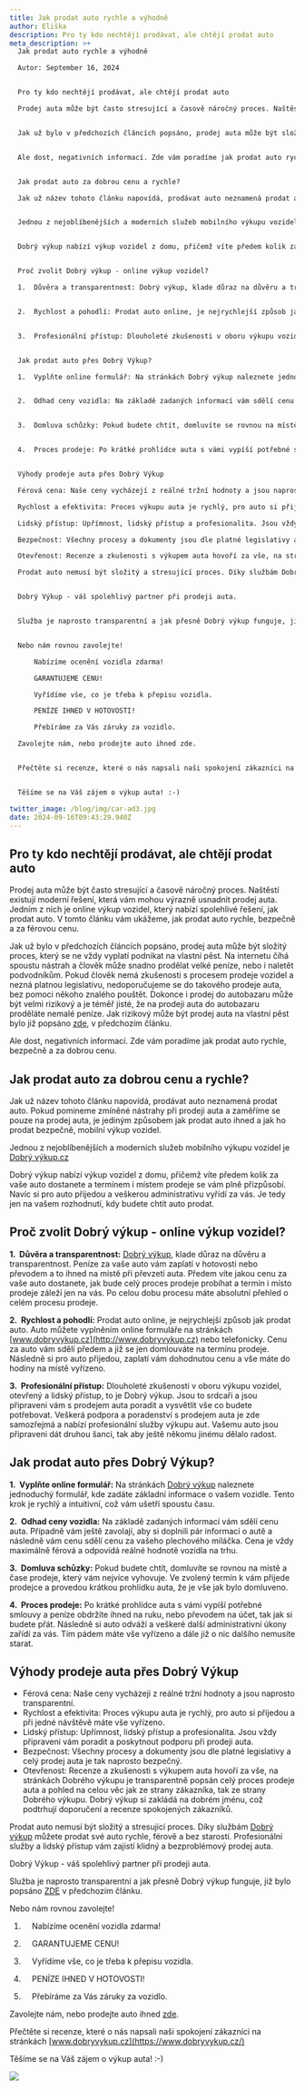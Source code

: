 ```yaml
---
title: Jak prodat auto rychle a výhodně
author: Eliška
description: Pro ty kdo nechtějí prodávat, ale chtějí prodat auto
meta_description: >+
  Jak prodat auto rychle a výhodně

  Autor: September 16, 2024


  Pro ty kdo nechtějí prodávat, ale chtějí prodat auto

  Prodej auta může být často stresující a časově náročný proces. Naštěstí existují moderní řešení, která vám mohou výrazně usnadnit prodej auta. Jedním z nich je online výkup vozidel, který nabízí spolehlivé řešení, jak prodat auto. V tomto článku vám ukážeme, jak prodat auto rychle, bezpečně a za férovou cenu.


  Jak už bylo v předchozích článcích popsáno, prodej auta může být složitý proces, který se ne vždy vyplatí podnikat na vlastní pěst. Na internetu číhá spoustu nástrah a člověk může snadno prodělat velké peníze, nebo i naletět podvodníkům. Pokud člověk nemá zkušenosti s procesem prodeje vozidel a nezná platnou legislativu, nedoporučujeme se do takového prodeje auta, bez pomoci někoho znalého pouštět. Dokonce i prodej do autobazaru může být velmi rizikový a je téměř jisté, že na prodeji auta do autobazaru proděláte nemalé peníze. Jak rizikový může být prodej auta na vlastní pěst bylo již popsáno zde, v předchozím článku. 


  Ale dost, negativních informací. Zde vám poradíme jak prodat auto rychle, bezpečně a za dobrou cenu.


  Jak prodat auto za dobrou cenu a rychle?

  Jak už název tohoto článku napovídá, prodávat auto neznamená prodat auto. Pokud pomineme zmíněné nástrahy při prodeji auta a zaměříme se pouze na prodej auta, je jediným způsobem jak prodat auto ihned a jak ho prodat bezpečně, mobilní výkup vozidel. 


  Jednou z nejoblíbenějších a moderních služeb mobilního výkupu vozidel je Dobrý výkup.cz  


  Dobrý výkup nabízí výkup vozidel z domu, přičemž víte předem kolik za vaše auto dostanete a termínem i místem prodeje se vám plně přizpůsobí. Navíc si pro auto přijedou a veškerou administrativu vyřídí za vás. Je tedy jen na vašem rozhodnutí, kdy budete chtít auto prodat. 


  Proč zvolit Dobrý výkup - online výkup vozidel?

  1.  Důvěra a transparentnost: Dobrý výkup, klade důraz na důvěru a transparentnost. Peníze za vaše auto vám zaplatí v hotovosti nebo převodem a to ihned na místě při převzetí auta. Předem víte jakou cenu za vaše auto dostanete, jak bude celý proces prodeje probíhat a termín i místo prodeje záleží jen na vás. Po celou dobu procesu máte absolutní přehled o celém procesu prodeje.


  2.  Rychlost a pohodlí: Prodat auto online, je nejrychlejší způsob jak prodat auto. Auto můžete vyplněním online formuláře na stránkách www.dobryvykup.cz nebo telefonicky. Cenu za auto vám sdělí předem a již se jen domlouváte na termínu prodeje. Následně si pro auto přijedou, zaplatí vám dohodnutou cenu a vše máte do hodiny na místě vyřízeno.


  3.  Profesionální přístup: Dlouholeté zkušenosti v oboru výkupu vozidel, otevřený a lidský přístup, to je Dobrý výkup. Jsou to srdcaři a jsou připraveni vám s prodejem auta poradit a vysvětlit vše co budete potřebovat. Veškerá podpora a poradenství s prodejem auta je zde samozřejmá a nabízí profesionální služby výkupu aut. Vašemu auto jsou připraveni dát druhou šanci, tak aby ještě někomu jinému dělalo radost. 


  Jak prodat auto přes Dobrý Výkup?

  1.  Vyplňte online formulář: Na stránkách Dobrý výkup naleznete jednoduchý formulář, kde zadáte základní informace o vašem vozidle. Tento krok je rychlý a intuitivní, což vám ušetří spoustu času.


  2.  Odhad ceny vozidla: Na základě zadaných informací vám sdělí cenu auta. Případně vám ještě zavolají, aby si doplnili pár informací o autě a následně vám cenu sdělí cenu za vašeho plechového miláčka. Cena je vždy maximálně férová a odpovídá reálné hodnotě vozidla na trhu.


  3.  Domluva schůzky: Pokud budete chtít, domluvíte se rovnou na místě a čase prodeje, který vám nejvíce vyhovuje. Ve zvolený termín k vám přijede prodejce a provedou krátkou prohlídku auta, že je vše jak bylo domluveno.


  4.  Proces prodeje: Po krátké prohlídce auta s vámi vypíší potřebné smlouvy a peníze obdržíte ihned na ruku, nebo převodem na účet, tak jak si budete přát. Následně si auto odváží a veškeré další administrativní úkony zařídí za vás. Tím pádem máte vše vyřízeno a dále již o nic dalšího nemusíte starat.


  Výhody prodeje auta přes Dobrý Výkup

  Férová cena: Naše ceny vycházejí z reálné tržní hodnoty a jsou naprosto transparentní.

  Rychlost a efektivita: Proces výkupu auta je rychlý, pro auto si přijedou a při jedné návštěvě máte vše vyřízeno.

  Lidský přístup: Upřímnost, lidský přístup a profesionalita. Jsou vždy připraveni vám poradit a poskytnout podporu pri prodeji auta.

  Bezpečnost: Všechny procesy a dokumenty jsou dle platné legislativy a celý prodej auta je tak naprosto bezpečný.

  Otevřenost: Recenze a zkušenosti s výkupem auta hovoří za vše, na stránkách Dobrého výkupu je transparentně popsán celý proces prodeje auta a pohled na celou věc jak ze strany zákazníka, tak ze strany Dobrého výkupu. Dobrý výkup si zakládá na dobrém jménu, což podtrhují doporučení a recenze spokojených zákazníků.

  Prodat auto nemusí být složitý a stresující proces. Díky službám Dobrý výkup můžete prodat své auto rychle, férově a bez starostí. Profesionální služby a lidský přístup vám zajistí klidný a bezproblémový prodej auta.


  Dobrý Výkup - váš spolehlivý partner při prodeji auta.


  Služba je naprosto transparentní a jak přesně Dobrý výkup funguje, již bylo popsáno ZDE v předchozím článku.  


  Nebo nám rovnou zavolejte!

      Nabízíme ocenění vozidla zdarma!

      GARANTUJEME CENU!

      Vyřídíme vše, co je třeba k přepisu vozidla.

      PENÍZE IHNED V HOTOVOSTI!

      Přebíráme za Vás záruky za vozidlo.

  Zavolejte nám, nebo prodejte auto ihned zde.


  Přečtěte si recenze, které o nás napsali naši spokojení zákazníci na stránkách www.dobryvykup.cz


  Těšíme se na Váš zájem o výkup auta! :-)

twitter_image: /blog/img/car-ad3.jpg
date: 2024-09-16T09:43:29.940Z
---
```

## Pro ty kdo nechtějí prodávat, ale chtějí prodat auto

Prodej auta může být často stresující a časově náročný proces. Naštěstí existují moderní řešení, která vám mohou výrazně usnadnit prodej auta. Jedním z nich je online výkup vozidel, který nabízí spolehlivé řešení, jak prodat auto. V tomto článku vám ukážeme, jak prodat auto rychle, bezpečně a za férovou cenu.

Jak už bylo v předchozích článcích popsáno, prodej auta může být složitý proces, který se ne vždy vyplatí podnikat na vlastní pěst. Na internetu číhá spoustu nástrah a člověk může snadno prodělat velké peníze, nebo i naletět podvodníkům. Pokud člověk nemá zkušenosti s procesem prodeje vozidel a nezná platnou legislativu, nedoporučujeme se do takového prodeje auta, bez pomoci někoho znalého pouštět. Dokonce i prodej do autobazaru může být velmi rizikový a je téměř jisté, že na prodeji auta do autobazaru proděláte nemalé peníze. Jak rizikový může být prodej auta na vlastní pěst bylo již popsáno [zde](https://www.dobryvykup.cz/blog/2021/08/pozor-na-rizika-p%C5%99i-prodeji-vozu-na-inzer%C3%A1t), v předchozím článku. 

Ale dost, negativních informací. Zde vám poradíme jak prodat auto rychle, bezpečně a za dobrou cenu.

## Jak prodat auto za dobrou cenu a rychle?

Jak už název tohoto článku napovídá, prodávat auto neznamená prodat auto. Pokud pomineme zmíněné nástrahy při prodeji auta a zaměříme se pouze na prodej auta, je jediným způsobem jak prodat auto ihned a jak ho prodat bezpečně, mobilní výkup vozidel. 

Jednou z nejoblíbenějších a moderních služeb mobilního výkupu vozidel je [Dobrý výkup.cz](http://dobryvykup.cz)  

Dobrý výkup nabízí výkup vozidel z domu, přičemž víte předem kolik za vaše auto dostanete a termínem i místem prodeje se vám plně přizpůsobí. Navíc si pro auto přijedou a veškerou administrativu vyřídí za vás. Je tedy jen na vašem rozhodnutí, kdy budete chtít auto prodat. 



## **Proč zvolit Dobrý výkup - online výkup vozidel?**

**1.  Důvěra a transparentnost:** [Dobrý výkup](https://www.dobryvykup.cz/), klade důraz na důvěru a transparentnost. Peníze za vaše auto vám zaplatí v hotovosti nebo převodem a to ihned na místě při převzetí auta. Předem víte jakou cenu za vaše auto dostanete, jak bude celý proces prodeje probíhat a termín i místo prodeje záleží jen na vás. Po celou dobu procesu máte absolutní přehled o celém procesu prodeje.

**2.  Rychlost a pohodlí:** Prodat auto online, je nejrychlejší způsob jak prodat auto. Auto můžete vyplněním online formuláře na stránkách [www.dobryvykup.cz](http://www.dobryvykup.cz) nebo telefonicky. Cenu za auto vám sdělí předem a již se jen domlouváte na termínu prodeje. Následně si pro auto přijedou, zaplatí vám dohodnutou cenu a vše máte do hodiny na místě vyřízeno.

**3.  Profesionální přístup:** Dlouholeté zkušenosti v oboru výkupu vozidel, otevřený a lidský přístup, to je Dobrý výkup. Jsou to srdcaři a jsou připraveni vám s prodejem auta poradit a vysvětlit vše co budete potřebovat. Veškerá podpora a poradenství s prodejem auta je zde samozřejmá a nabízí profesionální služby výkupu aut. Vašemu auto jsou připraveni dát druhou šanci, tak aby ještě někomu jinému dělalo radost. 

## Jak prodat auto přes Dobrý Výkup?

**1.  Vyplňte online formulář:** Na stránkách [Dobrý výkup](https://www.dobryvykup.cz/) naleznete jednoduchý formulář, kde zadáte základní informace o vašem vozidle. Tento krok je rychlý a intuitivní, což vám ušetří spoustu času.

**2.  Odhad ceny vozidla:** Na základě zadaných informací vám sdělí cenu auta. Případně vám ještě zavolají, aby si doplnili pár informací o autě a následně vám cenu sdělí cenu za vašeho plechového miláčka. Cena je vždy maximálně férová a odpovídá reálné hodnotě vozidla na trhu.

**3.  Domluva schůzky:** Pokud budete chtít, domluvíte se rovnou na místě a čase prodeje, který vám nejvíce vyhovuje. Ve zvolený termín k vám přijede prodejce a provedou krátkou prohlídku auta, že je vše jak bylo domluveno.

**4.  Proces prodeje:** Po krátké prohlídce auta s vámi vypíší potřebné smlouvy a peníze obdržíte ihned na ruku, nebo převodem na účet, tak jak si budete přát. Následně si auto odváží a veškeré další administrativní úkony zařídí za vás. Tím pádem máte vše vyřízeno a dále již o nic dalšího nemusíte starat.

## Výhody prodeje auta přes Dobrý Výkup

* Férová cena: Naše ceny vycházejí z reálné tržní hodnoty a jsou naprosto transparentní.
* Rychlost a efektivita: Proces výkupu auta je rychlý, pro auto si přijedou a při jedné návštěvě máte vše vyřízeno.
* Lidský přístup: Upřímnost, lidský přístup a profesionalita. Jsou vždy připraveni vám poradit a poskytnout podporu při prodeji auta.
* Bezpečnost: Všechny procesy a dokumenty jsou dle platné legislativy a celý prodej auta je tak naprosto bezpečný.
* Otevřenost: Recenze a zkušenosti s výkupem auta hovoří za vše, na stránkách Dobrého výkupu je transparentně popsán celý proces prodeje auta a pohled na celou věc jak ze strany zákazníka, tak ze strany Dobrého výkupu. Dobrý výkup si zakládá na dobrém jménu, což podtrhují doporučení a recenze spokojených zákazníků.

Prodat auto nemusí být složitý a stresující proces. Díky službám [Dobrý výkup](https://www.dobryvykup.cz/) můžete prodat své auto rychle, férově a bez starostí. Profesionální služby a lidský přístup vám zajistí klidný a bezproblémový prodej auta.

<!--StartFragment-->

Dobrý Výkup - váš spolehlivý partner při prodeji auta.

Služba je naprosto transparentní a jak přesně Dobrý výkup funguje, již bylo popsáno [ZDE](https://www.dobryvykup.cz/blog/2021/09/jak-prob%C3%ADh%C3%A1-samotn%C3%BD-v%C3%BDkup-aut-s-dobr%C3%BDm-v%C3%BDkupem) v předchozím článku.  

Nebo nám rovnou zavolejte!

1.     Nabízíme ocenění vozidla zdarma!

2.     GARANTUJEME CENU!

3.     Vyřídíme vše, co je třeba k přepisu vozidla.

4.     PENÍZE IHNED V HOTOVOSTI!

5.     Přebíráme za Vás záruky za vozidlo.

Zavolejte nám, nebo prodejte auto ihned [zde](https://www.dobryvykup.cz/#bottom).

Přečtěte si recenze, které o nás napsali naši spokojení zákazníci na stránkách [www.dobryvykup.cz](https://www.dobryvykup.cz/)

Těšíme se na Váš zájem o výkup auta! :-)

![](https://lh7-rt.googleusercontent.com/docsz/AD_4nXfsCaV855faJBnyub6LBebju8H2AkH43o2bPTNQNDiyV5WIWQRSaCFXEmfxR6k0DsZ1tCrp18Kiy_y8IKAm9ZVvU8gqrH4VcsulBc5BPiGGcfTX-QEYSv-LM9Yx38OUHGVS9s8rietskm0b0XHrv-wHy8w?key=CTtjTztM_zXrFBim7Tw3AA)



<!--EndFragment-->